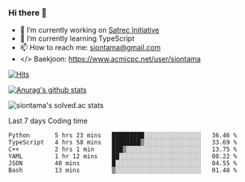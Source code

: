 ### Hi there 👋

- 🔭 I’m currently working on [Satrec Initiative](https://www.satreci.com/)
- 🌱 I’m currently learning TypeScript
- 📫 How to reach me: siontama@gmail.com
- </> Baekjoon: https://www.acmicpc.net/user/siontama

[![Hits](https://hits.seeyoufarm.com/api/count/incr/badge.svg?url=https%3A%2F%2Fgithub.com%2FYaminyam&count_bg=%2379C83D&title_bg=%23555555&icon=&icon_color=%23E7E7E7&title=hits&edge_flat=false)](https://hits.seeyoufarm.com)

[![Anurag's github stats](https://github-readme-stats.vercel.app/api?username=Yaminyam)](https://github.com/anuraghazra/github-readme-stats)

![siontama's solved.ac stats](https://github-readme-solvedac.hyp3rflow.vercel.app/api/?handle=siontama)

Last 7 days Coding time
<!--START_SECTION:waka-->

```text
Python       5 hrs 23 mins   █████████░░░░░░░░░░░░░░░░   36.46 %
TypeScript   4 hrs 58 mins   ████████▒░░░░░░░░░░░░░░░░   33.69 %
C++          2 hrs 1 min     ███▒░░░░░░░░░░░░░░░░░░░░░   13.75 %
YAML         1 hr 12 mins    ██░░░░░░░░░░░░░░░░░░░░░░░   08.22 %
JSON         40 mins         █░░░░░░░░░░░░░░░░░░░░░░░░   04.55 %
Bash         13 mins         ▒░░░░░░░░░░░░░░░░░░░░░░░░   01.48 %
```

<!--END_SECTION:waka-->

<!--
**Yaminyam/Yaminyam** is a ✨ _special_ ✨ repository because its `README.md` (this file) appears on your GitHub profile.

Here are some ideas to get you started:

- 🔭 I’m currently working on ...
- 🌱 I’m currently learning ...
- 👯 I’m looking to collaborate on ...
- 🤔 I’m looking for help with ...
- 💬 Ask me about ...
- 📫 How to reach me: ...
- 😄 Pronouns: ...
- ⚡ Fun fact: ...
-->
